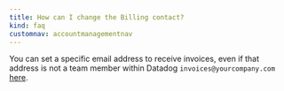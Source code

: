 ```yaml
---
title: How can I change the Billing contact?
kind: faq
customnav: accountmanagementnav
---
```


You can set a specific email address to receive invoices, even if that address is not a team member within Datadog `invoices@yourcompany.com` [here](https://app.datadoghq.com/account/billing).